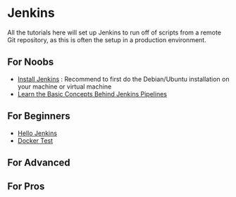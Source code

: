 # Jenkins
All the tutorials here will set up Jenkins to run off of scripts from a remote Git repository, as this is often the setup in a production environment. 

## For Noobs
  * [Install Jenkins](https://jenkins.io/doc/book/installing/) : Recommend to first do the Debian/Ubuntu installation on your machine or virtual machine
  * [Learn the Basic Concepts Behind Jenkins Pipelines](https://jenkins.io/doc/book/pipeline/)


## For Beginners
  * [Hello Jenkins](/Jenkins/helloJenkins)
  * [Docker Test](/Jenkins/dockertest)

## For Advanced

## For Pros
